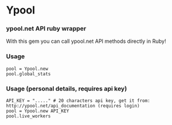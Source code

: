 # Ypool
### ypool.net API ruby wrapper

With this gem you can call ypool.net API methods directly in Ruby!


### Usage

    pool = Ypool.new
    pool.global_stats

### Usage (personal details, requires api key)

    API_KEY = "....." # 20 characters api key, get it from: http://ypool.net/api_documentation (requires login)
    pool = Ypool.new API_KEY
    pool.live_workers
    
